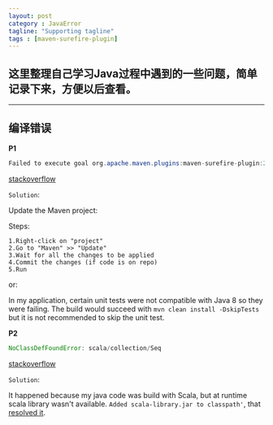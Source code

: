 ```yaml
---
layout: post
category : JavaError
tagline: "Supporting tagline"
tags : [maven-surefire-plugin]
---
```

这里整理自己学习Java过程中遇到的一些问题，简单记录下来，方便以后查看。
---
<!--more-->
---


## 编译错误

**P1**
```Java
Failed to execute goal org.apache.maven.plugins:maven-surefire-plugin:2.10:test
```
[stackoverflow](http://stackoverflow.com/questions/13170860/failed-to-execute-goal-org-apache-maven-pluginsmaven-surefire-plugin2-10test)

`Solution`:

Update the Maven project:

Steps:

	1.Right-click on "project"
	2.Go to "Maven" >> "Update"
	3.Wait for all the changes to be applied
	4.Commit the changes (if code is on repo)
	5.Run

or:

In my application, certain unit tests were not compatible with Java 8 so they were failing. The build would succeed with `mvn clean install -DskipTests `but it is not recommended to skip the unit test.


**P2**

```Java
NoClassDefFoundError: scala/collection/Seq
```
[stackoverflow](http://stackoverflow.com/questions/33885339/noclassdeffounderror-scala-collection-seq)

`Solution`:

It happened because my java code was build with Scala, but at runtime scala library wasn't available. `Added scala-library.jar to classpath'`, that [resolved it](http://zyjustin9.iteye.com/blog/2172445).
